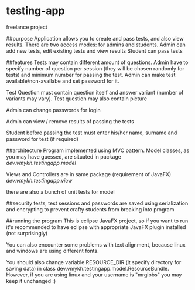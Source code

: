# testing-app
freelance project

##purpose
Application allows you to create and pass tests, and also view results. 
There are two access modes: for admins and students.
Admin can add new tests, edit existing tests and view results
Student can pass tests

##features
Tests may contain different amount of questions. Admin have to specify number of question per session (they will be chosen randomly for tests) and minimum number for passing the test. Admin can make test available/non-availabe and set password for it.

Test Question must contain question itself and answer variant (number of variants may vary). Test question may also contain picture

Admin can change passwords for login

Admin can view / remove results of passing the tests

Student before passing the test must enter his/her name, surname and password for test (if required)


##architecture
Program implemented using MVC pattern. Model classes, as you may have guessed, are situated in package *dev.vmykh.testingapp.model*

Views and Controllers are in same package (requirement of JavaFX) *dev.vmykh.testingapp.view*

there are also a bunch of unit tests for model

##security
tests, test sessions and passwords are saved using serialization and encrypting to prevent crafty students from breaking into program

##running the program
This is eclipse JavaFX project, so if you want to run it's recommended to have eclipse with appropriate JavaFX plugin installed (not surprisingly)

You can also encounter some problems with text alignment, because linux and windows are using different fonts.

You should also change variable RESOURCE_DIR (it specify directory for saving data) in class dev.vmykh.testingapp.model.ResourceBundle. 
However, if you are using linux and your username is "mrgibbs" you may keep it unchanged :)





